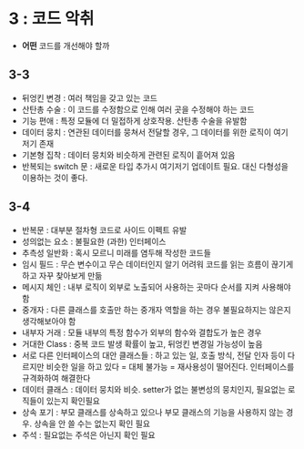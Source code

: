 # 3 : 코드 악취
- **어떤** 코드를 개선해야 할까
## 3-3

- 뒤엉킨 변경 : 여러 책임을 갖고 있는 코드
- 산탄총 수술 : 이 코드를 수정함으로 인해 여러 곳을 수정해야 하는 코드
- 기능 편애 : 특정 모듈에 더 밀접하게 상호작용. 산탄총 수술을 유발함
- 데이터 뭉치 : 연관된 데이터를 뭉쳐서 전달할 경우, 그 데이터를 위한 로직이 여기저기 존재
- 기본형 집착 : 데이터 뭉치와 비슷하게 관련된 로직이 흩어져 있음
- 반복되는 switch 문 : 새로운 타입 추가시 여기저기 업데이트 필요. 대신 다형성을 이용하는 것이 좋다.

## 3-4

- 반복문 : 대부분 절차형 코드로 사이드 이펙트 유발
- 성의없는 요소 : 불필요한 (과한) 인터페이스
- 추측성 일반화 : 혹시 모르니 미래를 염두해 작성한 코드들
- 임시 필드 : 무슨 변수이고 무슨 데이터인지 알기 어려워 코드를 읽는 흐름이 끊기게 하고 자꾸 찾아보게 만듦
- 메시지 체인 : 내부 로직이 외부로 노출되어 사용하는 곳마다 순서를 지켜 사용해야 함
- 중개자 : 다른 클래스를 호출만 하는 중개자 역할을 하는 경우 불필요하지는 않은지 생각해보아야 함
- 내부자 거래 : 모듈 내부의 특정 함수가 외부의 함수와 결합도가 높은 경우
- 거대한 Class : 중복 코드 발생 확률이 높고, 뒤엉킨 변경일 가능성이 높음
- 서로 다른 인터페이스의 대안 클래스들 : 하고 있는 일, 호출 방식, 전달 인자 등이 다르지만 비슷한 일을 하고 있다 = 대체 불가능 = 재사용성이 떨어진다. 인터페이스를 규격화하여 해결한다
- 데이터 클래스 : 데이터 뭉치와 비슷. setter가 없는 불변성의 뭉치인지, 필요없는 로직들이 있는지 확인필요
- 상속 포기 : 부모 클래스를 상속하고 있으나 부모 클래스의 기능을 사용하지 않는 경우. 상속을 안 쓸 수는 없는지 확인 필요
- 주석 : 필요없는 주석은 아닌지 확인 필요

